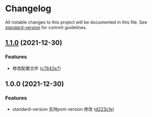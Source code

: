 # Changelog

All notable changes to this project will be documented in this file. See [standard-version](https://github.com/conventional-changelog/standard-version) for commit guidelines.

## [1.1.0](https://github.com/soulRat/standard-version-updater-pom/compare/v1.0.0...v1.1.0) (2021-12-30)


### Features

* 修改配置文件 ([c7842e7](https://github.com/soulRat/standard-version-updater-pom/commit/c7842e790f80a18cf4e1679181caa0a04ef94269))

## 1.0.0 (2021-12-30)


### Features

* standard-version 支持pom version 修改 ([d223c1e](https://github.com/soulRat/standard-version-updater-pom/commit/d223c1e9521d933b31acec66782d2487d7a44537))
